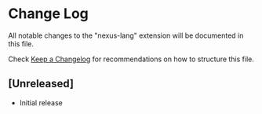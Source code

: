# Change Log

All notable changes to the "nexus-lang" extension will be documented in this file.

Check [Keep a Changelog](http://keepachangelog.com/) for recommendations on how to structure this file.

## [Unreleased]

- Initial release